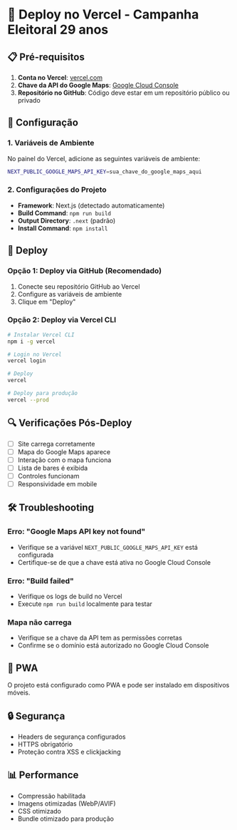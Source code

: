 # 🚀 Deploy no Vercel - Campanha Eleitoral 29 anos

## 📋 Pré-requisitos

1. **Conta no Vercel**: [vercel.com](https://vercel.com)
2. **Chave da API do Google Maps**: [Google Cloud Console](https://console.cloud.google.com)
3. **Repositório no GitHub**: Código deve estar em um repositório público ou privado

## 🔧 Configuração

### 1. Variáveis de Ambiente

No painel do Vercel, adicione as seguintes variáveis de ambiente:

```bash
NEXT_PUBLIC_GOOGLE_MAPS_API_KEY=sua_chave_do_google_maps_aqui
```

### 2. Configurações do Projeto

- **Framework**: Next.js (detectado automaticamente)
- **Build Command**: `npm run build`
- **Output Directory**: `.next` (padrão)
- **Install Command**: `npm install`

## 🚀 Deploy

### Opção 1: Deploy via GitHub (Recomendado)

1. Conecte seu repositório GitHub ao Vercel
2. Configure as variáveis de ambiente
3. Clique em "Deploy"

### Opção 2: Deploy via Vercel CLI

```bash
# Instalar Vercel CLI
npm i -g vercel

# Login no Vercel
vercel login

# Deploy
vercel

# Deploy para produção
vercel --prod
```

## 🔍 Verificações Pós-Deploy

- [ ] Site carrega corretamente
- [ ] Mapa do Google Maps aparece
- [ ] Interação com o mapa funciona
- [ ] Lista de bares é exibida
- [ ] Controles funcionam
- [ ] Responsividade em mobile

## 🛠️ Troubleshooting

### Erro: "Google Maps API key not found"

- Verifique se a variável `NEXT_PUBLIC_GOOGLE_MAPS_API_KEY` está configurada
- Certifique-se de que a chave está ativa no Google Cloud Console

### Erro: "Build failed"

- Verifique os logs de build no Vercel
- Execute `npm run build` localmente para testar

### Mapa não carrega

- Verifique se a chave da API tem as permissões corretas
- Confirme se o domínio está autorizado no Google Cloud Console

## 📱 PWA

O projeto está configurado como PWA e pode ser instalado em dispositivos móveis.

## 🔒 Segurança

- Headers de segurança configurados
- HTTPS obrigatório
- Proteção contra XSS e clickjacking

## 📊 Performance

- Compressão habilitada
- Imagens otimizadas (WebP/AVIF)
- CSS otimizado
- Bundle otimizado para produção

